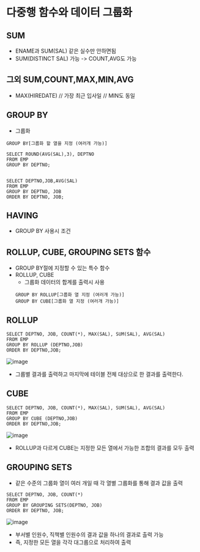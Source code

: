 # 다중행 함수와 데이터 그룹화

## SUM
- ENAME과 SUM(SAL) 같은 실수만 안하면됨
- SUM(DISTINCT SAL) 가능 -> COUNT,AVG도 가능

## 그외 SUM,COUNT,MAX,MIN,AVG
-  MAX(HIREDATE) // 가장 최근 입사일  // MIN도 동일

## GROUP BY
- 그룹화
```
GROUP BY[그룹화 할 열을 지정 (여러개 가능)]

SELECT ROUND(AVG(SAL),3), DEPTNO
FROM EMP
GROUP BY DEPTNO;


SELECT DEPTNO,JOB,AVG(SAL)
FROM EMP
GROUP BY DEPTNO, JOB
ORDER BY DEPTNO, JOB;
```

## HAVING
- GROUP BY 사용시 조건


## ROLLUP, CUBE, GROUPING SETS 함수
- GROUP BY절에 지정할 수 있는 특수 함수
- ROLLUP, CUBE
  - 그룹화 데이터의 합계를 출력시 사용
  ```
  GROUP BY ROLLUP[그룹화 열 지정 (여러개 가능)]
  GROUP BY CUBE[그룹화 열 지정 (여러개 가능)]
  ```

## ROLLUP
```
SELECT DEPTNO, JOB, COUNT(*), MAX(SAL), SUM(SAL), AVG(SAL)
FROM EMP
GROUP BY ROLLUP (DEPTNO,JOB)
ORDER BY DEPTNO,JOB;
```
![image](https://user-images.githubusercontent.com/42050824/99871774-7c3ed400-2c20-11eb-88b4-dd4cbbe977c4.png)

- 그룹별 결과를 출력하고 마지막에 테이블 전체 대상으로 한 결과를 출력한다.

## CUBE
```
SELECT DEPTNO, JOB, COUNT(*), MAX(SAL), SUM(SAL), AVG(SAL)
FROM EMP
GROUP BY CUBE (DEPTNO,JOB)
ORDER BY DEPTNO,JOB;
```
![image](https://user-images.githubusercontent.com/42050824/99871815-c4f68d00-2c20-11eb-8daf-21c2f894c584.png)

- ROLLUP과 다르게 CUBE는 지정한 모든 열에서 가능한 조합의 결과를 모두 출력

## GROUPING SETS
- 같은 수준의 그룹화 열이 여러 개일 때 각 열별 그룹화를 통해 결과 값을 출력
```
SELECT DEPTNO, JOB, COUNT(*)
FROM EMP
GROUP BY GROUPING SETS(DEPTNO, JOB)
ORDER BY DEPTNO, JOB;
```
![image](https://user-images.githubusercontent.com/42050824/99871918-536b0e80-2c21-11eb-8867-de644bec503d.png)

- 부서별 인원수, 직책별 인원수의 결과 값을 하나의 결과로 출력 가능
- 즉, 지정한 모든 열을 각각 대그룹으로 처리하여 출력

